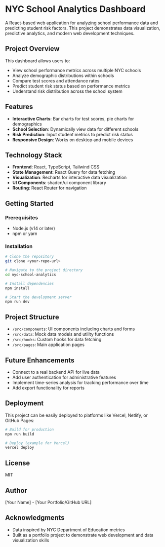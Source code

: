 
# NYC School Analytics Dashboard

A React-based web application for analyzing school performance data and predicting student risk factors. This project demonstrates data visualization, predictive analytics, and modern web development techniques.

## Project Overview

This dashboard allows users to:

- View school performance metrics across multiple NYC schools
- Analyze demographic distributions within schools
- Compare test scores and attendance rates
- Predict student risk status based on performance metrics
- Understand risk distribution across the school system

## Features

- **Interactive Charts**: Bar charts for test scores, pie charts for demographics
- **School Selection**: Dynamically view data for different schools
- **Risk Prediction**: Input student metrics to predict risk status
- **Responsive Design**: Works on desktop and mobile devices

## Technology Stack

- **Frontend**: React, TypeScript, Tailwind CSS
- **State Management**: React Query for data fetching
- **Visualization**: Recharts for interactive data visualization
- **UI Components**: shadcn/ui component library
- **Routing**: React Router for navigation

## Getting Started

### Prerequisites

- Node.js (v14 or later)
- npm or yarn

### Installation

```bash
# Clone the repository
git clone <your-repo-url>

# Navigate to the project directory
cd nyc-school-analytics

# Install dependencies
npm install

# Start the development server
npm run dev
```

## Project Structure

- `/src/components`: UI components including charts and forms
- `/src/data`: Mock data models and utility functions
- `/src/hooks`: Custom hooks for data fetching
- `/src/pages`: Main application pages

## Future Enhancements

- Connect to a real backend API for live data
- Add user authentication for administrative features
- Implement time-series analysis for tracking performance over time
- Add export functionality for reports

## Deployment

This project can be easily deployed to platforms like Vercel, Netlify, or GitHub Pages:

```bash
# Build for production
npm run build

# Deploy (example for Vercel)
vercel deploy
```

## License

MIT

## Author

[Your Name] - [Your Portfolio/GitHub URL]

## Acknowledgments

- Data inspired by NYC Department of Education metrics
- Built as a portfolio project to demonstrate web development and data visualization skills
